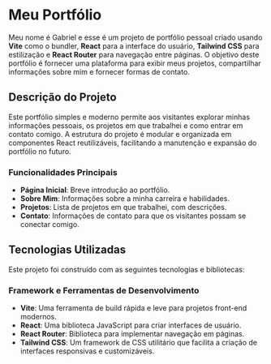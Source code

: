 # Meu Portfólio

Meu nome é Gabriel e esse é um projeto de portfólio pessoal criado usando **Vite** como o bundler, **React** para a interface do usuário, **Tailwind CSS** para estilização e **React Router** para navegação entre páginas. O objetivo deste portfólio é fornecer uma plataforma para exibir meus projetos, compartilhar informações sobre mim e fornecer formas de contato.

## Descrição do Projeto

Este portfólio simples e moderno permite aos visitantes explorar minhas informações pessoais, os projetos em que trabalhei e como entrar em contato comigo. A estrutura do projeto é modular e organizada em componentes React reutilizáveis, facilitando a manutenção e expansão do portfólio no futuro.

### Funcionalidades Principais

- **Página Inicial**: Breve introdução ao portfólio.
- **Sobre Mim**: Informações sobre a minha carreira e habilidades.
- **Projetos**: Lista de projetos em que trabalhei, com descrições.
- **Contato**: Informações de contato para que os visitantes possam se conectar comigo.

## Tecnologias Utilizadas

Este projeto foi construído com as seguintes tecnologias e bibliotecas:

### Framework e Ferramentas de Desenvolvimento

- **Vite**: Uma ferramenta de build rápida e leve para projetos front-end modernos.
- **React**: Uma biblioteca JavaScript para criar interfaces de usuário.
- **React Router**: Biblioteca para implementar navegação em páginas.
- **Tailwind CSS**: Um framework de CSS utilitário que facilita a criação de interfaces responsivas e customizáveis.


